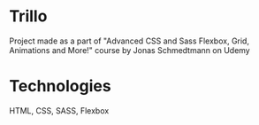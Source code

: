 # Trillo
Project made as a part of "Advanced CSS and Sass Flexbox, Grid, Animations and More!" course by Jonas Schmedtmann on Udemy

# Technologies
HTML, CSS, SASS, Flexbox
